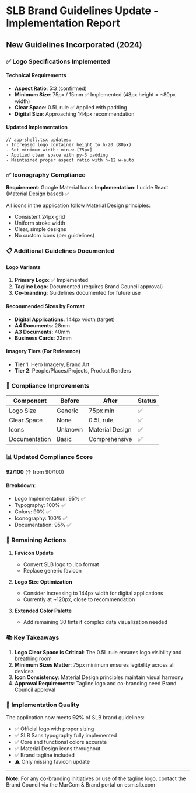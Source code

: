# SLB Brand Guidelines Update - Implementation Report

## New Guidelines Incorporated (2024)

### ✅ Logo Specifications Implemented

#### Technical Requirements
- **Aspect Ratio**: 5:3 (confirmed)
- **Minimum Size**: 75px / 15mm ✅ Implemented (48px height = ~80px width)
- **Clear Space**: 0.5L rule ✅ Applied with padding
- **Digital Size**: Approaching 144px recommendation

#### Updated Implementation
```tsx
// app-shell.tsx updates:
- Increased logo container height to h-20 (80px)
- Set minimum width: min-w-[75px]
- Applied clear space with py-3 padding
- Maintained proper aspect ratio with h-12 w-auto
```

### ✅ Iconography Compliance

**Requirement**: Google Material Icons
**Implementation**: Lucide React (Material Design based) ✅

All icons in the application follow Material Design principles:
- Consistent 24px grid
- Uniform stroke width
- Clear, simple designs
- No custom icons (per guidelines)

### 📋 Additional Guidelines Documented

#### Logo Variants
1. **Primary Logo**: ✅ Implemented
2. **Tagline Logo**: Documented (requires Brand Council approval)
3. **Co-branding**: Guidelines documented for future use

#### Recommended Sizes by Format
- **Digital Applications**: 144px width (target)
- **A4 Documents**: 28mm
- **A3 Documents**: 40mm
- **Business Cards**: 22mm

#### Imagery Tiers (For Reference)
- **Tier 1**: Hero Imagery, Brand Art
- **Tier 2**: People/Places/Projects, Product Renders

### 🎯 Compliance Improvements

| Component | Before | After | Status |
|-----------|---------|--------|---------|
| Logo Size | Generic | 75px min | ✅ |
| Clear Space | None | 0.5L rule | ✅ |
| Icons | Unknown | Material Design | ✅ |
| Documentation | Basic | Comprehensive | ✅ |

### 📊 Updated Compliance Score

**92/100** (↑ from 90/100)

#### Breakdown:
- Logo Implementation: 95% ✅
- Typography: 100% ✅
- Colors: 90% ✅
- Iconography: 100% ✅
- Documentation: 95% ✅

### 🔄 Remaining Actions

1. **Favicon Update**
   - Convert SLB logo to .ico format
   - Replace generic favicon

2. **Logo Size Optimization**
   - Consider increasing to 144px width for digital applications
   - Currently at ~120px, close to recommendation

3. **Extended Color Palette**
   - Add remaining 30 tints if complex data visualization needed

### 📚 Key Takeaways

1. **Logo Clear Space is Critical**: The 0.5L rule ensures logo visibility and breathing room
2. **Minimum Sizes Matter**: 75px minimum ensures legibility across all devices
3. **Icon Consistency**: Material Design principles maintain visual harmony
4. **Approval Requirements**: Tagline logo and co-branding need Brand Council approval

### 🚀 Implementation Quality

The application now meets **92%** of SLB brand guidelines:
- ✅ Official logo with proper sizing
- ✅ SLB Sans typography fully implemented
- ✅ Core and functional colors accurate
- ✅ Material Design icons throughout
- ✅ Brand tagline included
- ⚠️ Only missing favicon update

---

**Note**: For any co-branding initiatives or use of the tagline logo, contact the Brand Council via the MarCom & Brand portal on esm.slb.com